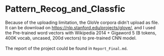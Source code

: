 # Pattern_Recog_and_Classfic

Because of the uploading limitation, the GloVe corpora didn't upload as file.  
It can be download on https://nlp.stanford.edu/projects/glove/, and I used the Pre-trained word vectors with Wikipedia 2014 + Gigaword 5 (B tokens, 400K vocab, uncased, 200d vectors) to pre-trained CNN model.  
<br>
The report of the project could be found in `Report_Final.md`.

